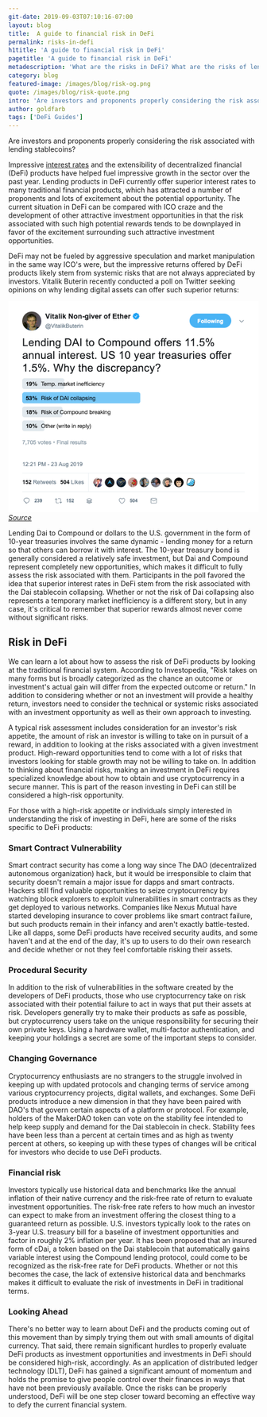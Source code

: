 ```yaml
---
git-date: 2019-09-03T07:10:16-07:00
layout: blog
title:  A guide to financial risk in DeFi
permalink: risks-in-defi
h1title: 'A guide to financial risk in DeFi'
pagetitle: 'A guide to financial risk in DeFi'
metadescription: 'What are the risks in DeFi? What are the risks of lending stablecoins? The interest is real, the risk is real, lets figure out how to make an informed decision.'
category: blog
featured-image: /images/blog/risk-og.png
quote: /images/blog/risk-quote.png
intro: 'Are investors and proponents properly considering the risk associated with lending stablecoins?'
author: goldfarb
tags: ['DeFi Guides']
---
```

Are investors and proponents properly considering the risk associated with lending stablecoins?

Impressive [interest rates](/defi-rates) and the extensibility of decentralized financial (DeFi) products have helped fuel impressive growth in the sector over the past year. Lending products in DeFi currently offer superior interest rates to many traditional financial products, which has attracted a number of proponents and lots of excitement about the potential opportunity. The current situation in DeFi can be compared with ICO craze and the development of other attractive investment opportunities in that the risk associated with such high potential rewards tends to be downplayed in favor of the excitement surrounding such attractive investment opportunities.

DeFi may not be fueled by aggressive speculation and market manipulation in the same way ICO's were, but the impressive returns offered by DeFi products likely stem from systemic risks that are not always appreciated by investors. Vitalik Buterin recently conducted a poll on Twitter seeking opinions on why lending digital assets can offer such superior returns:

![](/images/blog/Vitalik_Lending_DAI.png)
_[Source](https://twitter.com/VitalikButerin/status/1164935614246072320)_

Lending Dai to Compound or dollars to the U.S. government in the form of 10-year treasuries involves the same dynamic - lending money for a return so that others can borrow it with interest. The 10-year treasury bond is generally considered a relatively safe investment, but Dai and Compound represent completely new opportunities, which makes it difficult to fully assess the risk associated with them. Participants in the poll favored the idea that superior interest rates in DeFi stem from the risk associated with the Dai stablecoin collapsing. Whether or not the risk of Dai collapsing also represents a temporary market inefficiency is a different story, but in any case, it's critical to remember that superior rewards almost never come without significant risks.

## Risk in DeFi

We can learn a lot about how to assess the risk of DeFi products by looking at the traditional financial system. According to Investopedia, "Risk takes on many forms but is broadly categorized as the chance an outcome or investment's actual gain will differ from the expected outcome or return." In addition to considering whether or not an investment will provide a healthy return, investors need to consider the technical or systemic risks associated with an investment opportunity as well as their own approach to investing.

A typical risk assessment includes consideration for an investor's risk appetite, the amount of risk an investor is willing to take on in pursuit of a reward, in addition to looking at the risks associated with a given investment product. High-reward opportunities tend to come with a lot of risks that investors looking for stable growth may not be willing to take on. In addition to thinking about financial risks, making an investment in DeFi requires specialized knowledge about how to obtain and use cryptocurrency in a secure manner. This is part of the reason investing in DeFi can still be considered a high-risk opportunity.

For those with a high-risk appetite or individuals simply interested in understanding the risk of investing in DeFi, here are some of the risks specific to DeFi products:

### Smart Contract Vulnerability

Smart contract security has come a long way since The DAO (decentralized autonomous organization) hack, but it would be irresponsible to claim that security doesn't remain a major issue for dapps and smart contracts. Hackers still find valuable opportunities to seize cryptocurrency by watching block explorers to exploit vulnerabilities in smart contracts as they get deployed to various networks. Companies like Nexus Mutual have started developing insurance to cover problems like smart contract failure, but such products remain in their infancy and aren't exactly battle-tested. Like all dapps, some DeFi products have received security audits, and some haven't and at the end of the day, it's up to users to do their own research and decide whether or not they feel comfortable risking their assets.

### Procedural Security

In addition to the risk of vulnerabilities in the software created by the developers of DeFi products, those who use cryptocurrency take on risk associated with their potential failure to act in ways that put their assets at risk. Developers generally try to make their products as safe as possible, but cryptocurrency users take on the unique responsibility for securing their own private keys. Using a hardware wallet, multi-factor authentication, and keeping your holdings a secret are some of the important steps to consider.

### Changing Governance

Cryptocurrency enthusiasts are no strangers to the struggle involved in keeping up with updated protocols and changing terms of service among various cryptocurrency projects, digital wallets, and exchanges. Some DeFi products introduce a new dimension in that they have been paired with DAO's that govern certain aspects of a platform or protocol. For example, holders of the MakerDAO token can vote on the stability fee intended to help keep supply and demand for the Dai stablecoin in check. Stability fees have been less than a percent at certain times and as high as twenty percent at others, so keeping up with these types of changes will be critical for investors who decide to use DeFi products.

### Financial risk

Investors typically use historical data and benchmarks like the annual inflation of their native currency and the risk-free rate of return to evaluate investment opportunities. The risk-free rate refers to how much an investor can expect to make from an investment offering the closest thing to a guaranteed return as possible. U.S. investors typically look to the rates on 3-year U.S. treasury bill for a baseline of investment opportunities and factor in roughly 2% inflation per year. It has been proposed that an insured form of cDai, a token based on the Dai stablecoin that automatically gains variable interest using the Compound lending protocol, could come to be recognized as the risk-free rate for DeFi products. Whether or not this becomes the case, the lack of extensive historical data and benchmarks makes it difficult to evaluate the risk of investments in DeFi in traditional terms.

### Looking Ahead

There's no better way to learn about DeFi and the products coming out of this movement than by simply trying them out with small amounts of digital currency. That said, there remain significant hurdles to properly evaluate DeFi products as investment opportunities and investments in DeFi should be considered high-risk, accordingly. As an application of distributed ledger technology (DLT), DeFi has gained a significant amount of momentum and holds the promise to give people control over their finances in ways that have not been previously available. Once the risks can be properly understood, DeFi will be one step closer toward becoming an effective way to defy the current financial system.
